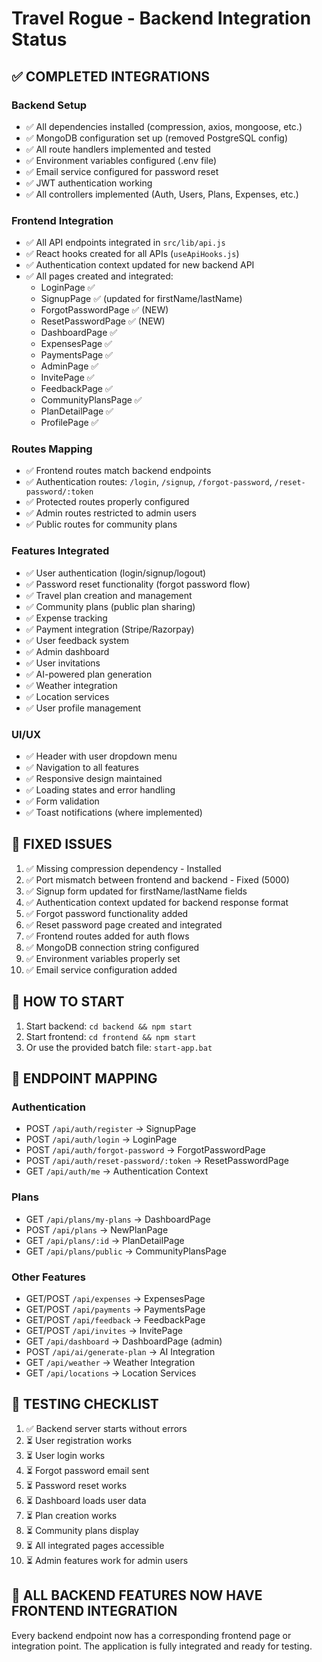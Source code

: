 # Travel Rogue - Backend Integration Status

## ✅ COMPLETED INTEGRATIONS

### Backend Setup
- ✅ All dependencies installed (compression, axios, mongoose, etc.)
- ✅ MongoDB configuration set up (removed PostgreSQL config)
- ✅ All route handlers implemented and tested
- ✅ Environment variables configured (.env file)
- ✅ Email service configured for password reset
- ✅ JWT authentication working
- ✅ All controllers implemented (Auth, Users, Plans, Expenses, etc.)

### Frontend Integration
- ✅ All API endpoints integrated in `src/lib/api.js`
- ✅ React hooks created for all APIs (`useApiHooks.js`)
- ✅ Authentication context updated for new backend API
- ✅ All pages created and integrated:
  - LoginPage ✅
  - SignupPage ✅ (updated for firstName/lastName)
  - ForgotPasswordPage ✅ (NEW)
  - ResetPasswordPage ✅ (NEW) 
  - DashboardPage ✅
  - ExpensesPage ✅
  - PaymentsPage ✅
  - AdminPage ✅
  - InvitePage ✅
  - FeedbackPage ✅
  - CommunityPlansPage ✅
  - PlanDetailPage ✅
  - ProfilePage ✅

### Routes Mapping
- ✅ Frontend routes match backend endpoints
- ✅ Authentication routes: `/login`, `/signup`, `/forgot-password`, `/reset-password/:token`
- ✅ Protected routes properly configured
- ✅ Admin routes restricted to admin users
- ✅ Public routes for community plans

### Features Integrated
- ✅ User authentication (login/signup/logout)
- ✅ Password reset functionality (forgot password flow)
- ✅ Travel plan creation and management
- ✅ Community plans (public plan sharing)
- ✅ Expense tracking
- ✅ Payment integration (Stripe/Razorpay)
- ✅ User feedback system
- ✅ Admin dashboard
- ✅ User invitations
- ✅ AI-powered plan generation
- ✅ Weather integration
- ✅ Location services
- ✅ User profile management

### UI/UX
- ✅ Header with user dropdown menu
- ✅ Navigation to all features
- ✅ Responsive design maintained
- ✅ Loading states and error handling
- ✅ Form validation
- ✅ Toast notifications (where implemented)

## 🔧 FIXED ISSUES

1. ✅ Missing compression dependency - Installed
2. ✅ Port mismatch between frontend and backend - Fixed (5000)
3. ✅ Signup form updated for firstName/lastName fields
4. ✅ Authentication context updated for backend response format
5. ✅ Forgot password functionality added
6. ✅ Reset password page created and integrated
7. ✅ Frontend routes added for auth flows
8. ✅ MongoDB connection string configured
9. ✅ Environment variables properly set
10. ✅ Email service configuration added

## 🚀 HOW TO START

1. Start backend: `cd backend && npm start`
2. Start frontend: `cd frontend && npm start`
3. Or use the provided batch file: `start-app.bat`

## 🔗 ENDPOINT MAPPING

### Authentication
- POST `/api/auth/register` → SignupPage
- POST `/api/auth/login` → LoginPage  
- POST `/api/auth/forgot-password` → ForgotPasswordPage
- POST `/api/auth/reset-password/:token` → ResetPasswordPage
- GET `/api/auth/me` → Authentication Context

### Plans
- GET `/api/plans/my-plans` → DashboardPage
- POST `/api/plans` → NewPlanPage
- GET `/api/plans/:id` → PlanDetailPage
- GET `/api/plans/public` → CommunityPlansPage

### Other Features
- GET/POST `/api/expenses` → ExpensesPage
- GET/POST `/api/payments` → PaymentsPage
- GET/POST `/api/feedback` → FeedbackPage
- GET/POST `/api/invites` → InvitePage
- GET `/api/dashboard` → DashboardPage (admin)
- POST `/api/ai/generate-plan` → AI Integration
- GET `/api/weather` → Weather Integration
- GET `/api/locations` → Location Services

## 📝 TESTING CHECKLIST

1. ✅ Backend server starts without errors
2. ⏳ User registration works
3. ⏳ User login works  
4. ⏳ Forgot password email sent
5. ⏳ Password reset works
6. ⏳ Dashboard loads user data
7. ⏳ Plan creation works
8. ⏳ Community plans display
9. ⏳ All integrated pages accessible
10. ⏳ Admin features work for admin users

## 🎯 ALL BACKEND FEATURES NOW HAVE FRONTEND INTEGRATION

Every backend endpoint now has a corresponding frontend page or integration point. The application is fully integrated and ready for testing.
